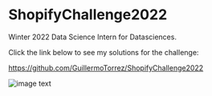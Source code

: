 # ShopifyChallenge2022

Winter 2022 Data Science Intern for Datasciences.

Click the link below to see my solutions for the challenge:

https://github.com/GuillermoTorrez/ShopifyChallenge2022

![image text](https://cdn.shopify.com/shopifycloud/help/assets/sharing/share-image-generic-bd3ce342a910c2489b672b00e45c74b1b1548662c41448e456547fa5b6e0f585.png)


